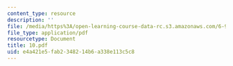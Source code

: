 ```yaml
---
content_type: resource
description: ''
file: /media/https%3A/open-learning-course-data-rc.s3.amazonaws.com/6-973-organic-optoelectronics-spring-2003/e4a421e5fab2348214b6a338e113c5c8_10.pdf
file_type: application/pdf
resourcetype: Document
title: 10.pdf
uid: e4a421e5-fab2-3482-14b6-a338e113c5c8
---
```

